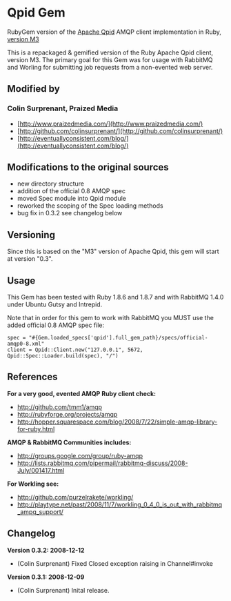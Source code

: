 # Qpid Gem

RubyGem version of the [Apache Qpid](http://cwiki.apache.org/qpid/) AMQP client implementation in Ruby, [version M3](http://www.apache.org/dist/incubator/qpid/M3-incubating/qpid-incubating-M3-ruby.tar.gz)

This is a repackaged & gemified version of the Ruby Apache Qpid client, version M3. 
The primary goal for this Gem was for usage with RabbitMQ and Worling for submitting job requests from a non-evented web server.

## Modified by

### Colin Surprenant, Praized Media

* [http://www.praizedmedia.com/](http://www.praizedmedia.com/)
* [http://github.com/colinsurprenant/](http://github.com/colinsurprenant/) 
* [http://eventuallyconsistent.com/blog/](http://eventuallyconsistent.com/blog/)

## Modifications to the original sources

* new directory structure
* addition of the official 0.8 AMQP spec
* moved Spec module into Qpid module
* reworked the scoping of the Spec loading methods
* bug fix in 0.3.2 see changelog below

## Versioning

Since this is based on the "M3" version of  Apache Qpid, this gem will start at version "0.3". 

## Usage

This Gem has been tested with Ruby 1.8.6 and 1.8.7 and with RabbitMQ 1.4.0 under Ubuntu Gutsy and Intrepid.

Note that in order for this gem to work with RabbitMQ you MUST use the added official 0.8 AMQP spec file:

    spec = "#{Gem.loaded_specs['qpid'].full_gem_path}/specs/official-amqp0-8.xml"
    client = Qpid::Client.new("127.0.0.1", 5672, Qpid::Spec::Loader.build(spec), "/")

## References

**For a very good, evented AMQP Ruby client check:**
* http://github.com/tmm1/amqp
* http://rubyforge.org/projects/amqp
* http://hopper.squarespace.com/blog/2008/7/22/simple-amqp-library-for-ruby.html
  
**AMQP & RabbitMQ Communities includes:**
* http://groups.google.com/group/ruby-amqp
* http://lists.rabbitmq.com/pipermail/rabbitmq-discuss/2008-July/001417.html
  
**For Workling see:**
* http://github.com/purzelrakete/workling/
* http://playtype.net/past/2008/11/7/workling_0_4_0_is_out_with_rabbitmq_ampq_support/

## Changelog

**Version 0.3.2: 2008-12-12**

* (Colin Surprenant) Fixed Closed exception raising in Channel#invoke

**Version 0.3.1: 2008-12-09**

* (Colin Surprenant) Inital release.